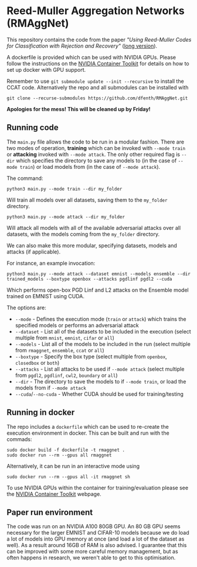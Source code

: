 # Reed-Muller Aggregation Networks (RMAggNet)

This repository contains the code from the paper *"Using Reed-Muller Codes for Classification with Rejection and Recovery"* ([long version](https://arxiv.org/abs/2309.06359)).

A dockerfile is provided which can be used with NVIDIA GPUs. Please follow the instructions on the [NVIDIA Container Toolkit](https://docs.nvidia.com/datacenter/cloud-native/container-toolkit/latest/index.html) for details on how to set up docker with GPU support.

Remember to use `git submodule update --init --recursive` to install the CCAT code. Alternatively the repo and all submodules can be installed with 
```
git clone --recurse-submodules https://github.com/dfenth/RMAggNet.git
```

**Apologies for the mess! This will be cleaned up by Friday!**


## Running code
The `main.py` file allows the code to be run in a modular fashion. There are two modes of operation, **training** which can be invoked with `--mode train` or **attacking** invoked with `--mode attack`. The only other required flag is `--dir` which specifies the directory to save any models to (in the case of `--mode train`) or load models from (in the case of `--mode attack`).

The command:
```
python3 main.py --mode train --dir my_folder
```
Will train all models over all datasets, saving them to the `my_folder` directory.

```
python3 main.py --mode attack --dir my_folder
```
Will attack all models with all of the available adversarial attacks over all datasets, with the models coming from the `my_folder` directory.

We can also make this more modular, specifying datasets, models and attacks (if applicable).

For instance, an example invocation:
```
python3 main.py --mode attack --dataset emnist --models ensemble --dir trained_models --boxtype openbox --attacks pgdlinf pgdl2 --cuda
```
Which performs open-box PGD Linf and L2 attacks on the Ensemble model trained on EMNIST using CUDA.

The options are:
- `--mode` - Defines the execution mode (`train` or `attack`) which trains the specified models or performs an adversarial attack
- `--dataset` - List all of the datasets to be included in the execution (select multiple from `mnist`, `emnist`, `cifar` or `all`)
- `--models` - List all of the models to be included in the run (select multiple from `rmaggnet`, `ensemble`, `ccat` or `all`)
- `--boxtype` - Specify the box type (select multiple from `openbox`, `closedbox` or `both`)
- `--attacks` - List all attacks to be used if `--mode attack` (select multiple from `pgdl2`, `pgdlinf`, `cwl2`, `boundary` or `all`)
- `--dir` - The directory to save the models to if `--mode train`, or load the models from if `--mode attack`
- `--cuda`/`--no-cuda` - Whether CUDA should be used for training/testing

## Running in docker
The repo includes a `dockerfile` which can be used to re-create the execution environment in docker. This can be built and run with the commads:
```
sudo docker build -f dockerfile -t rmaggnet .
sudo docker run --rm --gpus all rmaggnet
```
Alternatively, it can be run in an interactive mode using
```
sudo docker run --rm --gpus all -it rmaggnet sh
```
To use NVIDIA GPUs within the container for training/evaluation please see the [NVIDIA Container Toolkit](https://docs.nvidia.com/datacenter/cloud-native/container-toolkit/latest/index.html) webpage.

## Paper run environment
The code was run on an NVIDIA A100 80GB GPU. An 80 GB GPU seems necessary for the larger EMNIST and CIFAR-10 models because we do load a lot of models into GPU memory at once (and load a lot of the dataset as well). As a result around 16GB of RAM is also advised. I guarantee that this can be improved with some more careful memory management, but as often happens in research, we weren't able to get to this optimisation.
